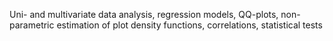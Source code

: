 Uni- and multivariate data analysis, regression models, QQ-plots, non-parametric estimation of plot density functions, correlations, statistical tests
